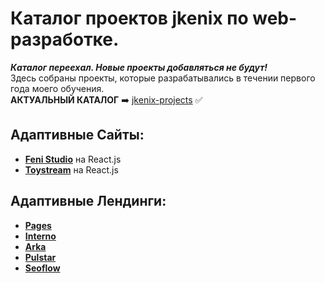 # Каталог проектов jkenix по web-разработке.

***Каталог переехал. Новые проекты добавляться не будут!***  
Здесь собраны проекты, которые разрабатывались в течении первого года моего обучения.  
**АКТУАЛЬНЫЙ КАТАЛОГ** ➡️ [jkenix-projects](https://github.com/jkenix/jkenix-project) :white_check_mark:  

## Адаптивные Сайты:
- [**Feni Studio**](https://github.com/jkenix/jkenix-project/tree/feni-website) на React.js  
- [**Toystream**](https://github.com/jkenix/jkenix.github.io/tree/toystream) на React.js   
## Адаптивные Лендинги:  
- [**Pages**](https://github.com/jkenix/jkenix.github.io/tree/pages-page)  
- [**Interno**](https://github.com/jkenix/jkenix.github.io/tree/interno)  
- [**Arka**](https://github.com/jkenix/jkenix.github.io/tree/arka)  
- [**Pulstar**](https://github.com/jkenix/jkenix.github.io/tree/pulstar)  
- [**Seoflow**](https://github.com/jkenix/jkenix.github.io/tree/seoflow)  
